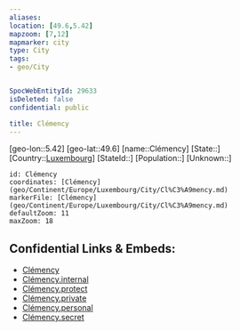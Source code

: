 ```yaml
---
aliases: 
location: [49.6,5.42]
mapzoom: [7,12] 
mapmarker: city 
type: City
tags:
- geo/City


SpocWebEntityId: 29633
isDeleted: false
confidential: public

title: Clémency
---
```

[geo-lon::5.42]
[geo-lat::49.6]
[name::Clémency]
[State::]
[Country::[Luxembourg](geo/Continent/Europe/Luxembourg.md)]
[StateId::]
[Population::]
[Unknown::]


```leaflet
id: Clémency
coordinates: [Clémency](geo/Continent/Europe/Luxembourg/City/Cl%C3%A9mency.md)
markerFile: [Clémency](geo/Continent/Europe/Luxembourg/City/Cl%C3%A9mency.md)
defaultZoom: 11 
maxZoom: 18
```


## Confidential Links & Embeds: 
- [Clémency](../../../../../../_public/geo/Continent/Europe/Luxembourg/City/Cl%C3%A9mency.md) 
- [Clémency.internal](../../../../../../_internal/geo/Continent/Europe/Luxembourg/City/Cl%C3%A9mency.internal.md) 
- [Clémency.protect](../../../../../../_protect/geo/Continent/Europe/Luxembourg/City/Cl%C3%A9mency.protect.md) 
- [Clémency.private](../../../../../../_private/geo/Continent/Europe/Luxembourg/City/Cl%C3%A9mency.private.md) 
- [Clémency.personal](../../../../../../_personal/geo/Continent/Europe/Luxembourg/City/Cl%C3%A9mency.personal.md) 
- [Clémency.secret](../../../../../../_secret/geo/Continent/Europe/Luxembourg/City/Cl%C3%A9mency.secret.md) 
